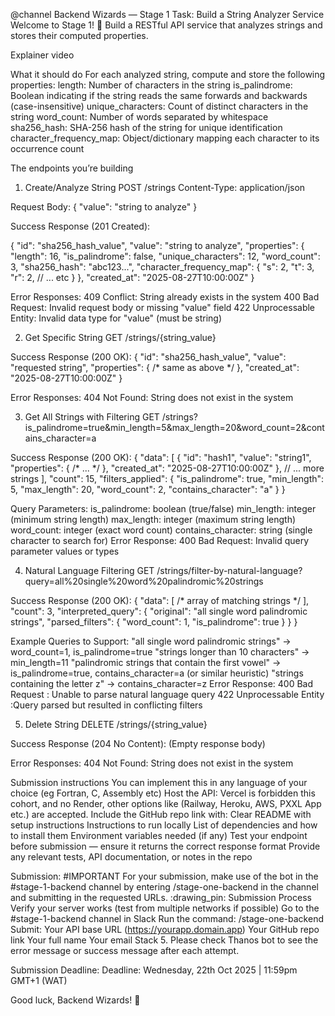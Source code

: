 @channel 
Backend Wizards — Stage 1 Task: Build a String Analyzer Service
Welcome to Stage 1! :dart:
Build a RESTful API service that analyzes strings and stores their computed properties.

Explainer video

What it should do
For each analyzed string, compute and store the following properties:
 length: Number of characters in the string
 is_palindrome: Boolean indicating if the string reads the same forwards and backwards (case-insensitive)
 unique_characters: Count of distinct characters in the string
 word_count: Number of words separated by whitespace
 sha256_hash: SHA-256 hash of the string for unique identification
 character_frequency_map: Object/dictionary mapping each character to its occurrence count

The endpoints you’re building
1. Create/Analyze String
 POST /strings
 Content-Type: application/json

Request Body:
 {
   "value": "string to analyze"
 }

Success Response (201 Created):

 {
   "id": "sha256_hash_value",
   "value": "string to analyze",
   "properties": {
     "length": 16,
     "is_palindrome": false,
     "unique_characters": 12,
     "word_count": 3,
     "sha256_hash": "abc123...",
     "character_frequency_map": {
       "s": 2,
       "t": 3,
       "r": 2,
       // ... etc
     }
   },
   "created_at": "2025-08-27T10:00:00Z"
 }

Error Responses:
 409 Conflict: String already exists in the system
 400 Bad Request: Invalid request body or missing "value" field
 422 Unprocessable Entity: Invalid data type for "value" (must be string)

2. Get Specific String
GET /strings/{string_value}

Success Response (200 OK):
 {
   "id": "sha256_hash_value",
   "value": "requested string",
   "properties": { /* same as above */ },
   "created_at": "2025-08-27T10:00:00Z"
 }

Error Responses:
 404 Not Found: String does not exist in the system

3. Get All Strings with Filtering
GET /strings?is_palindrome=true&min_length=5&max_length=20&word_count=2&contains_character=a

Success Response (200 OK):
 {
   "data": [
     {
       "id": "hash1",
       "value": "string1",
       "properties": { /* ... */ },
       "created_at": "2025-08-27T10:00:00Z"
     },
     // ... more strings
   ],
   "count": 15,
   "filters_applied": {
     "is_palindrome": true,
     "min_length": 5,
     "max_length": 20,
     "word_count": 2,
     "contains_character": "a"
   }
 }

Query Parameters:
 is_palindrome: boolean (true/false)
 min_length: integer (minimum string length)
 max_length: integer (maximum string length)
 word_count: integer (exact word count)
 contains_character: string (single character to search for)
Error Response:
 400 Bad Request: Invalid query parameter values or types

4. Natural Language Filtering
GET /strings/filter-by-natural-language?query=all%20single%20word%20palindromic%20strings

Success Response (200 OK):
 {
   "data": [ /* array of matching strings */ ],
   "count": 3,
   "interpreted_query": {
     "original": "all single word palindromic strings",
     "parsed_filters": {
       "word_count": 1,
       "is_palindrome": true
     }
   }
 }

Example Queries to Support:
 "all single word palindromic strings" → word_count=1, is_palindrome=true
 "strings longer than 10 characters" → min_length=11
 "palindromic strings that contain the first vowel" → is_palindrome=true, contains_character=a (or similar heuristic)
 "strings containing the letter z" → contains_character=z
Error Response:
 400 Bad Request : Unable to parse natural language query
 422 Unprocessable Entity :Query parsed but resulted in conflicting filters

5. Delete String
DELETE /strings/{string_value}

Success Response (204 No Content): (Empty response body)

Error Responses:
 404 Not Found: String does not exist in the system

Submission instructions
 You can implement this in any language of your choice (eg Fortran, C, Assembly etc)
 Host the API: Vercel is forbidden this cohort, and no Render, other options like (Railway, Heroku, AWS, PXXL App etc.) are accepted.
 Include the GitHub repo link with:
 Clear README with setup instructions
 Instructions to run locally
 List of dependencies and how to install them
 Environment variables needed (if any)
 Test your endpoint before submission — ensure it returns the correct response format
 Provide any relevant tests, API documentation, or notes in the repo

Submission: #IMPORTANT
For your submission, make use of the bot in the #stage-1-backend channel by entering /stage-one-backend in the channel and submitting in the requested URLs.
:drawing_pin: Submission Process
 Verify your server works (test from multiple networks if possible)
 Go to the #stage-1-backend channel in Slack
 Run the command: /stage-one-backend
 Submit:
 Your API base URL (https://yourapp.domain.app)
 Your GitHub repo link
 Your full name
 Your email
 Stack
 5. Please check Thanos bot to see the error message or success message after each attempt.

Submission Deadline: Deadline: Wednesday, 22th Oct 2025 | 11:59pm GMT+1 (WAT)

Good luck, Backend Wizards! :rocket:


